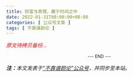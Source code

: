 ```yaml
---
title: 财富与真理，藏于时间之中
date: 2022-01-31T00:00:00+08:00
categories: [ 公众号文章 ]
tags: [ 不靠谱颜论 ]
---
```


<font color=red><i>原文待拷贝备份...</i></font>

<center><small>--- END ---</small></center>

<i><b>注：</b>本文发表于[“不靠谱颜论”公众号](https://mp.weixin.qq.com/s/GxvRrxkpNqkBPZ76LxTZBQ)，并同步至本站。</i>
